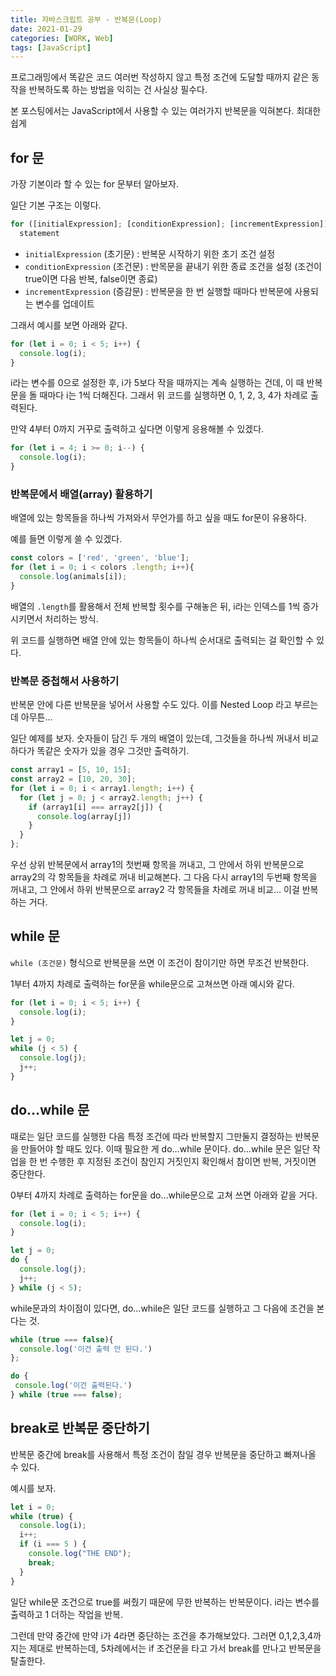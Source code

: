 ```yaml
---
title: 자바스크립트 공부 - 반복문(Loop)
date: 2021-01-29
categories: [WORK, Web]
tags: [JavaScript]
---
```


프로그래밍에서 똑같은 코드 여러번 작성하지 않고 특정 조건에 도달할 때까지 같은 동작을 반복하도록 하는 방법을 익히는 건 사실상 필수다.

본 포스팅에서는 JavaScript에서 사용할 수 있는 여러가지 반복문을 익혀본다. 최대한 쉽게

## for 문

가장 기본이라 할 수 있는 for 문부터 알아보자.

일단 기본 구조는 이렇다.

```javascript
for ([initialExpression]; [conditionExpression]; [incrementExpression])
  statement
```

- `initialExpression` (초기문) : 반복문 시작하기 위한 초기 조건 설정
- `conditionExpression` (조건문) : 반목문을 끝내기 위한 종료 조건을 설정 (조건이 true이면 다음 반복, false이면 종료)
- `incrementExpression` (증감문) : 반복문을 한 번 실행할 때마다 반복문에 사용되는 변수를 업데이트

그래서 예시를 보면 아래와 같다.

```javascript
for (let i = 0; i < 5; i++) {
  console.log(i);
}
```

i라는 변수를 0으로 설정한 후, i가 5보다 작을 때까지는 계속 실행하는 건데, 이 때 반복문을 돌 때마다 i는 1씩 더해진다. 그래서 위 코드를 실행하면 0, 1, 2, 3, 4가 차례로 출력된다.

만약 4부터 0까지 거꾸로 출력하고 싶다면 이렇게 응용해볼 수 있겠다.

```javascript
for (let i = 4; i >= 0; i--) {
  console.log(i);
}
```

### 반복문에서 배열(array) 활용하기

배열에 있는 항목들을 하나씩 가져와서 무언가를 하고 싶을 때도 for문이 유용하다.

예를 들면 이렇게 쓸 수 있겠다.

```javascript
const colors = ['red', 'green', 'blue'];
for (let i = 0; i < colors .length; i++){
  console.log(animals[i]);
}
```

배열의 `.length`를 활용해서 전체 반복할 횟수를 구해놓은 뒤, i라는 인덱스를 1씩 증가시키면서 처리하는 방식.

위 코드를 실행하면 배열 안에 있는 항목들이 하나씩 순서대로 출력되는 걸 확인할 수 있다.

### 반복문 중첩해서 사용하기

반복문 안에 다른 반복문을 넣어서 사용할 수도 있다. 이를 Nested Loop 라고 부르는데 아무튼…

일단 예제를 보자. 숫자들이 담긴 두 개의 배열이 있는데, 그것들을 하나씩 꺼내서 비교하다가 똑같은 숫자가 있을 경우 그것만 출력하기.

```javascript
const array1 = [5, 10, 15];
const array2 = [10, 20, 30];
for (let i = 0; i < array1.length; i++) {
  for (let j = 0; j < array2.length; j++) {
    if (array1[i] === array2[j]) {
      console.log(array[j])
    }
  }
};
```

우선 상위 반복문에서 array1의 첫번째 항목을 꺼내고, 그 안에서 하위 반복문으로 array2의 각 항목들을 차례로 꺼내 비교해본다. 그 다음 다시 array1의 두번째 항목을 꺼내고, 그 안에서 하위 반복문으로 array2 각 항목들을 차례로 꺼내 비교… 이걸 반복하는 거다.

## while 문

`while (조건문)` 형식으로 반복문을 쓰면 이 조건이 참이기만 하면 무조건 반복한다.

1부터 4까지 차례로 출력하는 for문을 while문으로 고쳐쓰면 아래 예시와 같다.

```javascript
for (let i = 0; i < 5; i++) {
  console.log(i);
}

let j = 0;
while (j < 5) {
  console.log(j);
  j++;
}
```

## do…while 문

때로는 일단 코드를 실행한 다음 특정 조건에 따라 반복할지 그만둘지 결정하는 반복문을 만들어야 할 때도 있다. 이때 필요한 게 do…while 문이다. do…while 문은 일단 작업을 한 번 수행한 후 지정된 조건이 참인지 거짓인지 확인해서 참이면 반복, 거짓이면 중단한다.

0부터 4까지 차례로 출력하는 for문을 do…while문으로 고쳐 쓰면 아래와 같을 거다.

```javascript
for (let i = 0; i < 5; i++) {
  console.log(i);
}

let j = 0;
do {
  console.log(j);
  j++;
} while (j < 5);
```

while문과의 차이점이 있다면, do…while은 일단 코드를 실행하고 그 다음에 조건을 본다는 것.

```javascript
while (true === false){
  console.log('이건 출력 안 된다.')
};

do {
 console.log('이건 출력된다.')
} while (true === false);
```

## break로 반복문 중단하기

반복문 중간에 break를 사용해서 특정 조건이 참일 경우 반복문을 중단하고 빠져나올 수 있다.

예시를 보자.

```javascript
let i = 0;
while (true) {
  console.log(i);
  i++;
  if (i === 5 ) {
    console.log("THE END");
    break;
  }
}
```

일단 while문 조건으로 true를 써줬기 때문에 무한 반복하는 반복문이다. i라는 변수를 출력하고 1 더하는 작업을 반복.

그런데 만약 중간에 만약 i가 4라면 중단하는 조건을 추가해보았다. 그러면 0,1,2,3,4까지는 제대로 반복하는데, 5차례에서는 if 조건문을 타고 가서 break를 만나고 반복문을 탈출한다.
